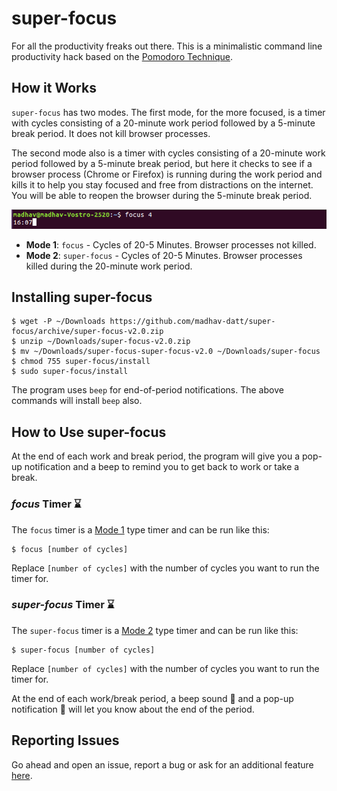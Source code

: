 # super-focus
For all the productivity freaks out there. This is a minimalistic command line productivity hack based on the [Pomodoro Technique](http://pomodorotechnique.com/).

## How it Works

`super-focus` has two modes. The first mode, for the more focused, is a timer with cycles consisting of a 20-minute work period followed by a 5-minute break period. It does not kill browser processes.

The second mode also is a timer with cycles consisting of a 20-minute work period followed by a 5-minute break period, but here it checks to see if a browser process (Chrome or Firefox) is running during the work period and kills it to help you stay focused and free from distractions on the internet. You will be able to reopen the browser during the 5-minute break period.

![Regular Timer Example](https://github.com/madhav-datt/super-focus/blob/master/Resources/Timer_Example.png)

* <a name="mode1">**Mode 1**</a>: `focus` - Cycles of 20-5 Minutes. Browser processes not killed.
* <a name="mode2">**Mode 2**</a>: `super-focus` - Cycles of 20-5 Minutes. Browser processes killed during the 20-minute work period.

## Installing super-focus

    $ wget -P ~/Downloads https://github.com/madhav-datt/super-focus/archive/super-focus-v2.0.zip
    $ unzip ~/Downloads/super-focus-v2.0.zip
    $ mv ~/Downloads/super-focus-super-focus-v2.0 ~/Downloads/super-focus
    $ chmod 755 super-focus/install
    $ sudo super-focus/install
    
The program uses `beep` for end-of-period notifications. The above commands will install `beep` also.
    
## How to Use super-focus

At the end of each work and break period, the program will give you a pop-up notification and a beep to remind you to get back to work or take a break.

### _focus_ Timer :hourglass:

The `focus` timer is a [Mode 1](#mode1) type timer and can be run like this:

    $ focus [number of cycles]
    
Replace `[number of cycles]` with the number of cycles you want to run the timer for.

### _super-focus_ Timer :hourglass:

The `super-focus` timer is a [Mode 2](#mode2) type timer and can be run like this:

    $ super-focus [number of cycles]
    
Replace `[number of cycles]` with the number of cycles you want to run the timer for.

At the end of each work/break period, a beep sound :bell: and a pop-up notification :speech_balloon: will let you know about the end of the period.

## Reporting Issues

Go ahead and open an issue, report a bug or ask for an additional feature [here](https://github.com/madhav-datt/super-focus/issues).

